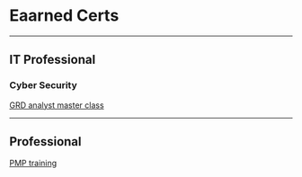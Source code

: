 # Eaarned Certs
---
## IT Professional

### Cyber Security
[GRD analyst master class](https://github.com/user-attachments/files/20864034/certificate-of-completion-for-the-definitive-grc-analyst-master-class.pdf)


---
## Professional
[PMP training](https://github.com/user-attachments/files/20863746/PMP.training.pdf)
